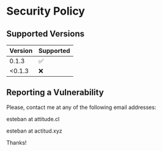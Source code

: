 # Security Policy

## Supported Versions

| Version | Supported          |
| ------- | ------------------ |
| 0.1.3   | :white_check_mark: |
| <0.1.3  | :x:                |

## Reporting a Vulnerability

Please, contact me at any of the following email addresses:

esteban at attitude.cl

esteban at actitud.xyz

Thanks!

